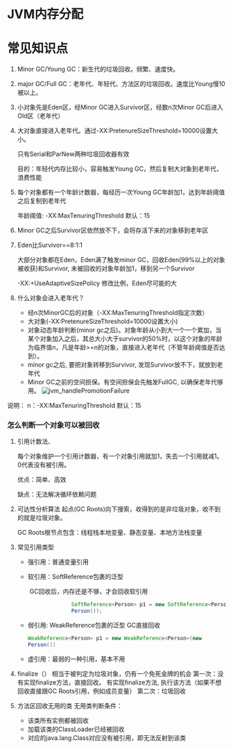 

# JVM内存分配

# 常见知识点

1. Minor GC/Young GC：新生代的垃圾回收。频繁、速度快。

2. major GC/Full GC：老年代、年轻代、方法区的垃圾回收。速度比Young慢10被以上。

3. 小对象先是Eden区，经Minor GC进入Survivor区，经数n次Minor GC后进入Old区（老年代）

4. 大对象直接进入老年代。通过-XX:PretenureSizeThreshold=10000设置大小。

   只有Serial和ParNew两种垃圾回收器有效

   目的：年轻代内存比较小，容易触发Young GC，然后复制大对象到老年代，浪费性能

5. 每个对象都有一个年龄计数器，每经历一次Young GC年龄加1，达到年龄阈值之后复制到老年代

   年龄阈值: -XX:MaxTenuringThreshold     默认：15

6. Minor GC之后Survivor区依然放不下，会将存活下来的对象移到老年区

7. Eden比Survivor==8:1:1

   大部分对象都在Eden，Eden满了触发minor GC，回收Eden(99%以上的对象被收获)和Survivor,  未被回收的对象年龄加1，移到另一个Survivor

   -XX:+UseAdaptiveSizePolicy 修改比例，Eden尽可能的大

8. 什么对象会进入老年代？

   * 经n次MinorGC后的对象（-XX:MaxTenuringThreshold指定次数）
   * 大对象(-XX:PretenureSizeThreshold=10000设置大小)
   * 对象动态年龄判断(minor gc之后)。对象年龄从小到大一个一个累加，当某个对象加入之后，其总大小大于survivor的50%时，以这个对象的年龄为临界值n，凡是年龄>=n的对象，直接进入老年代（不管年龄阈值是否达到）。
   * minor gc之后, 要把对象转移到Survivor, 发现Survivor放不下，就放到老年代
   * Minor GC之前的空间担保。有空间担保会先触发FullGC, 以确保老年代够用。
     ![jvm_handlePromotionFailure](D:\project\huan415\http\JavaYang\jvm\images\jvm_handlePromotionFailure.jpg)

说明：
n：-XX:MaxTenuringThreshold     默认：15

### 怎么判断一个对象可以被回收

1. 引用计数法、

   每个对象维护一个引用计数器，有一个对象引用就加1，失去一个引用就减1。0代表没有被引用。

   优点：简单、高效

   缺点：无法解决循环依赖问题

2. 可达性分析算法
   起点(GC Roots)向下搜索，收得到的是非垃圾对象，收不到的就是垃圾对象。

   GC Roots根节点包含：线程栈本地变量、静态变量、本地方法栈变量

3. 常见引用类型

   * 强引用：普通变量引用

   * 软引用：SoftReference包裹的泛型

     ​                GC回收后，内存还是不够，才会回收软引用

     ```java
                   SoftReference<Person> p1 = new SoftReference<Person>(new
                   Person());
     ```

     

   * 弱引用: WeakReference包裹的泛型
                  GC直接回收

     ```java
     WeakReference<Person> p1 = new WeakReference<Person>(new
     Person())
     ```

     

   * 虚引用：最弱的一种引用，基本不用

4. finalize（）
   相当于被判定为垃圾对象，仍有一个免死金牌的机会
   第一次：没有实现finalize方法，直接回收。
                  有实现finalize方法, 执行该方法（如果不想回收直接跟GC Roots引用，例如成员变量）
   第二次：垃圾回收

5. 方法区回收无用的类
   无用类判断条件：

   * 该类所有实例都被回收
   * 加载该类的ClassLoader已经被回收
   * 对应的java.lang.Class对应没有被引用，即无法反射到该类

